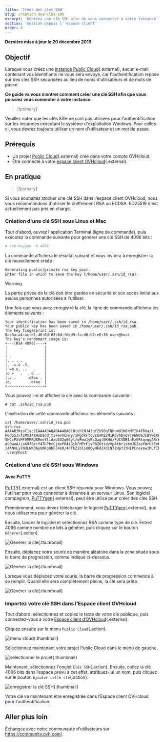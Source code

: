 ```yaml
---
title: 'Créer des clés SSH'
slug: creation-des-cles-ssh
excerpt: 'Générez une clé SSH afin de vous connecter à votre instance'
section: 'Gestion depuis l''espace client'
order: 4
---
```


**Dernière mise à jour le 20 décembre 2019**

## Objectif

Lorsque vous créez une [instance Public Cloud](https://www.ovh.com/fr/public-cloud/instances/){.external}, aucun e-mail contenant vos identifiants ne vous sera envoyé, car l'authentification repose sur des clés SSH sécurisées au lieu de noms d'utilisateurs et de mots de passe.

**Ce guide va vous montrer comment créer une clé SSH afin que vous puissiez vous connecter à votre instance.**

> [!primary]
>
Veuillez noter que les clés SSH ne sont pas utilisées pour l'authentification sur les instances exécutant le système d'exploitation Windows. Pour celles-ci, vous devrez toujours utiliser un nom d'utilisateur et un mot de passe.
>

## Prérequis

* Un projet [Public Cloud](https://www.ovh.com/fr/public-cloud/instances/){.external} créé dans votre compte OVHcloud.
* Être connecté à votre [espace client OVHcloud](https://www.ovh.com/auth/?action=gotomanager){.external}.

## En pratique

> [!primary]
>
Si vous souhaitez stocker une clé SSH dans l'espace client OVHcloud, nous vous recommandons d'utiliser le chiffrement RSA ou ECDSA. ED25519 n'est actuellement pas pris en charge.
>

### Création d'une clé SSH sous Linux et Mac

Tout d'abord, ouvrez l'application Terminal (ligne de commande), puis exécutez la commande suivante pour générer une clé SSH de 4096 bits :

```sh
# ssh-keygen -b 4096
```

La commande affichera le résultat suivant et vous invitera à enregistrer la clé nouvellement créée :

```sh
Generating public/private rsa key pair.
Enter file in which to save the key (/home/user/.ssh/id_rsa):
```

> [!warning]
>
> La partie privée de la clé doit être gardée en sécurité et son accès limité aux seules personnes autorisées à l'utiliser.
> 

Une fois que vous avez enregistré la clé, la ligne de commande affichera les éléments suivants :

```ssh
Your identification has been saved in /home/user/.ssh/id_rsa.
Your public key has been saved in /home/user/.ssh/id_rsa.pub.
The key fingerprint is:
0a:3a:a4:ac:d1:40:6d:63:6d:fd:d9:fa:d6:b2:e0:36 user@host
The key's randomart image is:
+---[RSA 4096]----+
|      .          |
|                 |
| .               |
|. . . .          |
|. .=.o .S.       |
| =o.o. ..   .    |
|o +   .  . o ..  |
|.. .      oEoo . |
|o.        .o+oo  |
+-----------------+
```

Vous pouvez lire et afficher la clé avec la commande suivante :

```ssh
# cat .ssh/id_rsa.pub
```

L'exécution de cette commande affichera les éléments suivants :

```ssh
cat /home/user/.ssh/id_rsa.pub
ssh-rsa AAAAB3NzaC1yc2EAAAADAQABAAABAQC8teh2NJ42qYZV98gTNhumO1b6rMYIkAfRVazl
k6dSS3xf2MXJ4YHsDacdjtJ+evXCFBy/IWgdkFtcvsGAMZ2N1RdvhDyQYcy6NDaJCBYw1K6Gv5fJ
SHCiFXvMF0MRRUSMneYlidxU3U2q66yt/wPmw1yRsQagtNKHAzFUCSOB1nFz0RkqvqgARrHTY0bd
aS0weA//aK9f6z+Y4THPbcCj4xPH4iGikFMPrFivP8Z6tidzVpAtbr1sXmJGZazYWrU3FoK2a1sF
i4ANmLy7NULWK36yU0Rp9bFJ4o0/4PTkZiDCsK0QyHhAJXdLN7ZHpfJtHIPCnexmwIMLfIhCWhO5
 user@host
```

### Création d'une clé SSH sous Windows

#### Avec PuTTY

[PuTTY](https://www.chiark.greenend.org.uk/~sgtatham/putty/){.external} est un client SSH répandu pour Windows. Vous pouvez l'utiliser pour vous connecter à distance à un serveur Linux. Son logiciel compagnon, [PuTTYgen](https://the.earth.li/~sgtatham/putty/latest/w64/puttygen.exe){.external}, peut être utilisé pour créer des clés SSH.

Premièrement, vous devez télécharger le logiciel [PuTTYgen](https://the.earth.li/~sgtatham/putty/latest/w64/puttygen.exe){.external}, que nous utiliserons pour générer la clé.

Ensuite, lancez le logiciel et sélectionnez RSA comme type de clé. Entrez 4096 comme nombre de bits à générer, puis cliquez sur le bouton `Générer`{.action}.

![Générer la clé](images/puttygen-01.png){.thumbnail}

Ensuite, déplacez votre souris de manière aléatoire dans la zone située sous la barre de progression, comme indiqué ci-dessous.

![Générer la clé](images/puttygen-02.gif){.thumbnail}

Lorsque vous déplacez votre souris, la barre de progression commence à se remplir. Quand elle sera complètement pleine, la clé sera prête.

![Générer la clé](images/puttygen-03.png){.thumbnail}

### Importez votre clé SSH dans l’Espace client OVHcloud

Tout d’abord, sélectionnez et copiez le texte de votre clé publique, puis connectez-vous à votre [Espace client d’OVHcloud](https://www.ovh.com/auth/?action=gotomanager){.external}.

Cliquez ensuite sur le menu `Public Cloud`{.action}.

![menu cloud](images/cloud-menu.png){.thumbnail}

Sélectionnez maintenant votre projet Public Cloud dans le menu de gauche.

![sélectionner le projet](images/select-project.png){.thumbnail}

Maintenant, sélectionnez l'onglet `Clés SSH`{.action}. Ensuite, collez la clé 4096 bits dans l’espace prévu à cet effet, attribuez-lui un nom, puis cliquez sur le bouton `Ajouter cette clé`{.action}.

![enregistrer la clé SSH](images/save-key.png){.thumbnail}

Votre clé va maintenant être enregistrée dans l’Espace client OVHcloud pour l'authentification.

## Aller plus loin

Échangez avec notre communauté d'utilisateurs sur <https://community.ovh.com/>.
